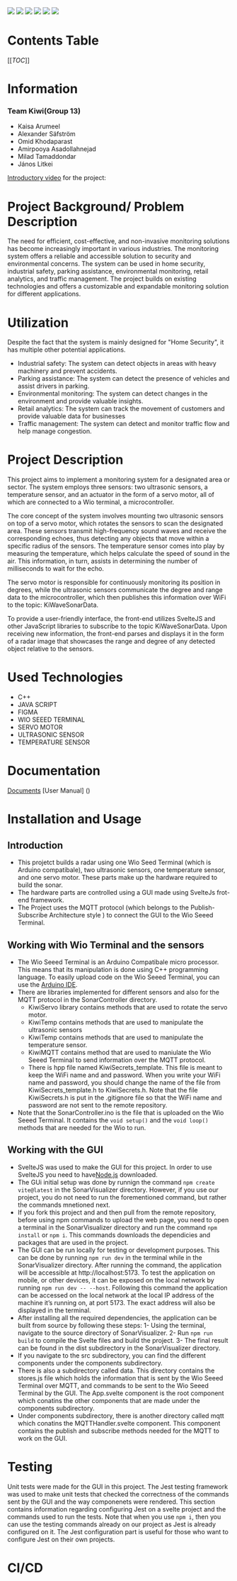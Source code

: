 <img src= "https://camo.githubusercontent.com/121f5000155889c0642b8a6b2a33a7f5fbe5c32d9133dac405ac269da15fcf94/68747470733a2f2f696d672e736869656c64732e696f2f62616467652f432532422532422d3030353939433f7374796c653d666f722d7468652d6261646765266c6f676f3d63253242253242266c6f676f436f6c6f723d7768697465">
<img src= "https://camo.githubusercontent.com/93c855ae825c1757f3426f05a05f4949d3b786c5b22d0edb53143a9e8f8499f6/68747470733a2f2f696d672e736869656c64732e696f2f62616467652f4a6176615363726970742d3332333333303f7374796c653d666f722d7468652d6261646765266c6f676f3d6a617661736372697074266c6f676f436f6c6f723d463744463145">
<img src= "https://camo.githubusercontent.com/9318a538d66a59bae54556fa490931939f442d6df8d48c4c819c360d709282d7/68747470733a2f2f696d672e736869656c64732e696f2f62616467652f41726475696e6f5f4944452d3030393739443f7374796c653d666f722d7468652d6261646765266c6f676f3d61726475696e6f266c6f676f436f6c6f723d7768697465">
<img src= "https://camo.githubusercontent.com/06c6858186510906c21d8c951168d55d976d7dfb9176ed6125c55b8a7de0baae/68747470733a2f2f696d672e736869656c64732e696f2f62616467652f4749542d4534344333303f7374796c653d666f722d7468652d6261646765266c6f676f3d676974266c6f676f436f6c6f723d7768697465">
<img src= "https://camo.githubusercontent.com/657329738460f56c758a29135bc198b08943183f5030a71776c2ea6050f5358e/68747470733a2f2f696d672e736869656c64732e696f2f62616467652f5376656c74652d3441344135353f7374796c653d666f722d7468652d6261646765266c6f676f3d7376656c7465266c6f676f436f6c6f723d464633453030">
<img src= "https://camo.githubusercontent.com/0fad77ddd85292b8800107c5a51df2f64ff5126a0fe6dfa1eb7d4977032918e2/68747470733a2f2f696d672e736869656c64732e696f2f62616467652f4e6f64652532306a732d3333393933333f7374796c653d666f722d7468652d6261646765266c6f676f3d6e6f6465646f746a73266c6f676f436f6c6f723d7768697465">


# Contents Table
[[_TOC_]]

# Information

### Team Kiwi(Group 13) 
- Kaisa Arumeel
- Alexander Säfström
- Omid Khodaparast
- Amirpooya Asadollahnejad
- Milad Tamaddondar
- János Litkei
 
[Introductory video](https://www.youtube.com/watch?v=9HAqAKBQyas) for the project:

# Project Background/ Problem Description
The need for efficient, cost-effective, and non-invasive monitoring solutions has become increasingly important in various industries. The monitoring system offers a reliable and accessible solution to security and environmental concerns. The system can be used in home security, industrial safety, parking assistance, environmental monitoring, retail analytics, and traffic management. The project builds on existing technologies and offers a customizable and expandable monitoring solution for different applications.

# Utilization
Despite the fact that the system is mainly designed for "Home Security", it has multiple other potential applications.
- Industrial safety: The system can detect objects in areas with heavy machinery and prevent accidents.
- Parking assistance: The system can detect the presence of vehicles and assist drivers in parking.
- Environmental monitoring: The system can detect changes in the environment and provide valuable insights.
- Retail analytics: The system can track the movement of customers and provide valuable data for businesses
- Traffic management: The system can detect and monitor traffic flow and help manage congestion.


# Project Description
This project aims to implement a monitoring system for a designated area or sector. The system employs three sensors: two ultrasonic sensors, a temperature sensor, and an actuator in the form of a servo motor, all of which are connected to a Wio terminal, a microcontroller.

The core concept of the system involves mounting two ultrasonic sensors on top of a servo motor, which rotates the sensors to scan the designated area. These sensors transmit high-frequency sound waves and receive the corresponding echoes, thus detecting any objects that move within a specific radius of the sensors. The temperature sensor comes into play by measuring the temperature, which helps calculate the speed of sound in the air. This information, in turn, assists in determining the number of milliseconds to wait for the echo.

The servo motor is responsible for continuously monitoring its position in degrees, while the ultrasonic sensors communicate the degree and range data to the microcontroller, which then publishes this information over WiFi to the topic: KiWaveSonarData.

To provide a user-friendly interface, the front-end utilizes SvelteJS and other JavaScript libraries to subscribe to the topic KiWaveSonarData. Upon receiving new information, the front-end parses and displays it in the form of a radar image that showcases the range and degree of any detected object relative to the sensors.


# Used Technologies
- C++
- JAVA SCRIPT
- FIGMA
- WIO SEEED TERMINAL 
- SERVO MOTOR
- ULTRASONIC SENSOR
- TEMPERATURE SENSOR

# Documentation 
[Documents](https://git.chalmers.se/courses/dit113/2023/group-13/kiwi/-/wikis/Home)
[User Manual] ()

# Installation and Usage

## Introduction
- This projetct builds a radar using one Wio Seed Terminal (which is Arduino compatibale), two ultrasonic sensors, one temperature sensor, and one servo motor. These parts make up the hardware required to build the sonar.
- The hardware parts are controlled using a GUI made using SvelteJs frot-end framework.
- The Project uses the MQTT protocol (which belongs to the Publish-Subscribe Architecture style ) to connect the GUI to the Wio Seeed Terminal.

## Working with Wio Terminal and the sensors
- The Wio Seeed Terminal is an Arduino Compatibale micro processor. This means that its manipulation is done using C++ programming language. To easily upload code on the Wio Seeed Terminal, you can use the [Arduino IDE](https://www.arduino.cc/en/software).
- There are libraries implemented for different sensors and also for the MQTT protocol in the SonarController directory.
    - KiwiServo library contains methods that are used to rotate the servo motor.
    - KiwiTemp contains methods that are used to manipulate the ultrasonic sensors
    - KiwiTemp contains methods that are used to manipulate the temperature sensor.
    - KiwiMQTT contains method that are used to maniulate the Wio Seeed Terminal to send information over the MQTT protocol.
    - There is hpp file named KiwiSecrets_template. This file is meant to keep the WiFi name and and password. When you write your WiFi name and password, you should change the name of the file from KiwiSecrets_template.h to KiwiSecrets.h. Note that the file KiwiSecrets.h is put in the .gitignore file so that the WiFi name and password are not sent to the remote repository.
- Note that the SonarController.ino is the file that is uploaded on the Wio Seeed Terminal. It contains the `void setup()` and the `void loop()` methods that are needed for the Wio to run.

## Working with the GUI
- SvelteJS was used to make the GUI for this project. In order to use SvelteJS you need to have[Node.js](https://nodejs.org/en/download) downloaded.
- The GUi initial setup was done by runnign the command `npm create vite@latest` in the SonarVisualizer directory. However, if you use our project, you do not need to run the forementioned command, but rather the commands mnetioned next.
- If you fork this project and and then pull from the remote repository, before using npm commands to upload the web page, you need to open a terminal in the SonarVisualizer directory and run the command `npm install` or `npm i`. This commands downloads the dependicies and packages that are used in the project.
- The GUI can be run locally for testing or development purposes. This can be done by running `npm run dev` in the terminal while in the SonarVisualizer directory. After running the command, the application will be accessible at http://localhost:5173. To test the application on mobile, or other devices, it can be exposed on the local network by running `npm run dev -- --host`. Following this command the application can be accessed on the local network at the local IP address of the machine it’s running on, at port 5173. The exact address will also be displayed in the terminal.
- After installing all the required dependencies, the application can be built from source by following these steps: 1- Using the terminal, navigate to the source directory of SonarVisualizer. 2- Run `npm run build` to compile the Svelte files and build the project. 3- The final result can be found in the dist subdirectory in the SonarVisualizer directory.
- If you navigate to the src subdirectory, you can find the different components under the components subdirectory.
- There is also a subdirectory called data. This directory contains the stores.js file which holds the information that is sent by the Wio Seeed Terminal over MQTT, and commands to be sent to the Wio Seeed Terminal by the GUI. The App.svelte component is the root component which conatins the other components that are made under the components subdirectory.
- Under components subdirectory, there is another directory called mqtt which conatins the MQTTHandler.svelte component. This component contains the publish and subscribe methods needed for the MQTT to work on the GUI. 

# Testing
Unit tests were made for the GUI in this project. The Jest testing framework was used to make unit tests that checked the correctness of the commands sent by the GUI and the way componenets were rendered. This section contains information regarding configuring Jest on a svelte project and the commands used to run the tests. Note that when you use `npm i`, then you can use the testing commands already on our project as Jest is already configured on it. The Jest configuration part is useful for those who want to configure Jest on their own projects.

# CI/CD







